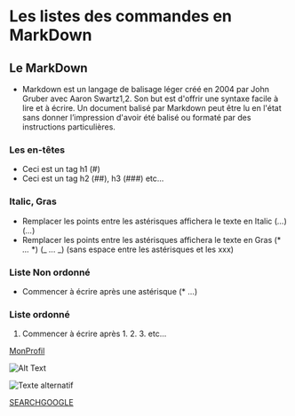 # Les listes des commandes en MarkDown

## Le MarkDown
* Markdown est un langage de balisage léger créé en 2004 par John Gruber avec Aaron Swartz1,2. Son but est d'offrir une syntaxe facile à lire et à écrire. Un document balisé par Markdown peut être lu en l'état sans donner l’impression d'avoir été balisé ou formaté par des instructions particulières.
### Les en-têtes
* Ceci est un tag h1 (#)
* Ceci est un tag h2 (##), h3 (###) etc...

### Italic, Gras
* Remplacer les points entre les astérisques affichera le texte en Italic (*...*) (_..._)
* Remplacer les points entre les astérisques affichera le texte en Gras (* *...* *) (_ _..._ _) (sans espace entre les astérisques et les xxx)

### Liste Non ordonné
* Commencer à écrire après une astérisque (* ...)
### Liste ordonné
1. Commencer à écrire après 1. 2. 3. etc...

[MonProfil](https://github.com/memo097)

![Alt Text](https://media.giphy.com/media/12IS8ZMgRw2aLC/giphy.gif)

![Texte alternatif](https://i.ytimg.com/vi/17Hg34LJuNc/hqdefault.jpg)

[SEARCHGOOGLE](https://github.com/memo097/exercice-markdown/blob/master/SEARCHGOOGLE.md)
